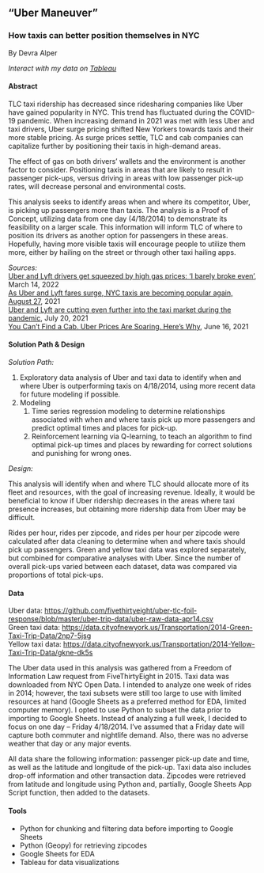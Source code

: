 ## **“Uber Maneuver”**
### **How taxis can better position themselves in NYC**

By Devra Alper<br>

*Interact with my data on [Tableau](https://public.tableau.com/app/profile/devra2843/viz/UberManeuver/UberManuever)*

#### **Abstract**
<p>TLC taxi ridership has decreased since ridesharing companies like Uber have gained popularity in NYC. This trend has fluctuated during the COVID-19 pandemic. When increasing demand in 2021 was met with less Uber and taxi drivers, Uber surge pricing shifted New Yorkers towards taxis and their more stable pricing. As surge prices settle, TLC and cab companies can capitalize further by positioning their taxis in high-demand areas.</p>

<p>The effect of gas on both drivers’ wallets and the environment is another factor to consider. Positioning taxis in areas that are likely to result in passenger pick-ups, versus driving in areas with low passenger pick-up rates, will decrease personal and environmental costs.</p>

<p>This analysis seeks to identify areas when and where its competitor, Uber, is picking up passengers more than taxis. The analysis is a Proof of Concept, utilizing data from one day (4/18/2014) to demonstrate its feasibility on a larger scale. This information will inform TLC of where to position its drivers as another option for passengers in these areas. Hopefully, having more visible taxis will encourage people to utilize them more, either by hailing on the street or through other taxi hailing apps.</p>

*Sources:*<br>
[Uber and Lyft drivers get squeezed by high gas prices: ‘I barely broke even’](https://nypost.com/2022/03/14/uber-and-lyft-drivers-get-squeezed-by-high-gas-prices-i-barely-broke-even/), March 14, 2022<br>
[As Uber and Lyft fares surge, NYC taxis are becoming popular again, August 27](https://www.businessinsider.com/e-hailing-taxis-curb-increasing-faster-than-uber-lyft-nyc-2021-8), 2021<br>
[Uber and Lyft are cutting even further into the taxi market during the pandemic](https://citymonitor.ai/transport/uber-lyft-rides-during-coronavirus-pandemic-taxi-data-5232), July 20, 2021<br>
[You Can’t Find a Cab. Uber Prices Are Soaring. Here’s Why](https://www.nytimes.com/2021/06/15/nyregion/uber-prices-rise-yellow-taxis.html), June 16, 2021

#### **Solution Path & Design**
*Solution Path:*
1. Exploratory data analysis of Uber and taxi data to identify when and where Uber is outperforming taxis on 4/18/2014, using more recent data for future modeling if possible.
2. Modeling
	1. Time series regression modeling to determine relationships associated with when and where taxis pick up more passengers and predict optimal times and places for pick-up.
	2. Reinforcement learning via Q-learning, to teach an algorithm to find optimal pick-up times and places by rewarding for correct solutions and punishing for wrong ones.
	
*Design:*
<p>This analysis will identify when and where TLC should allocate more of its fleet and resources, with the goal of increasing revenue. Ideally, it would be beneficial to know if Uber ridership decreases in the areas where taxi presence increases, but obtaining more ridership data from Uber may be difficult.</p>

<p>Rides per hour, rides per zipcode, and rides per hour per zipcode were calculated after data cleaning to determine when and where taxis should pick up passengers. Green and yellow taxi data was explored separately, but combined for comparative analyses with Uber. Since the number of overall pick-ups varied between each dataset, data was compared via proportions of total pick-ups.</p>

#### **Data**
Uber data: https://github.com/fivethirtyeight/uber-tlc-foil-response/blob/master/uber-trip-data/uber-raw-data-apr14.csv<br>
Green taxi data: https://data.cityofnewyork.us/Transportation/2014-Green-Taxi-Trip-Data/2np7-5jsg<br>
Yellow taxi data: https://data.cityofnewyork.us/Transportation/2014-Yellow-Taxi-Trip-Data/gkne-dk5s<br>

<p>The Uber data used in this analysis was gathered from a Freedom of Information Law request from FiveThirtyEight in 2015. Taxi data was downloaded from NYC Open Data. I intended to analyze one week of rides in 2014; however, the taxi subsets were still too large to use with limited resources at hand (Google Sheets as a preferred method for EDA, limited computer memory). I opted to use Python to subset the data prior to importing to Google Sheets. Instead of analyzing a full week, I decided to focus on one day – Friday 4/18/2014. I’ve assumed that a Friday date will capture both commuter and nightlife demand. Also, there was no adverse weather that day or any major events.</p>

<p>All data share the following information: passenger pick-up date and time, as well as the latitude and longitude of the pick-up. Taxi data also includes drop-off information and other transaction data. Zipcodes were retrieved from latitude and longitude using Python and, partially, Google Sheets App Script function, then added to the datasets.</p>

#### **Tools**
* Python for chunking and filtering data before importing to Google Sheets
* Python (Geopy) for retrieving zipcodes
* Google Sheets for EDA
* Tableau for data visualizations

